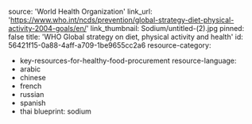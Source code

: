source: 'World Health Organization'
link_url: 'https://www.who.int/ncds/prevention/global-strategy-diet-physical-activity-2004-goals/en/'
link_thumbnail: Sodium/untitled-(2).jpg
pinned: false
title: 'WHO Global strategy on diet, physical activity and health'
id: 56421f15-0a88-4aff-a709-1be9655cc2a6
resource-category:
  - key-resources-for-healthy-food-procurement
resource-language:
  - arabic
  - chinese
  - french
  - russian
  - spanish
  - thai
blueprint: sodium
